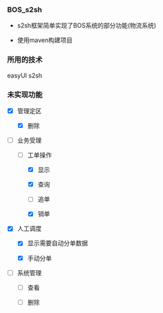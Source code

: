### BOS_s2sh
- s2sh框架简单实现了BOS系统的部分功能(物流系统)

- 使用maven构建项目

### 所用的技术
easyUI
s2sh


### 未实现功能

- [X] 管理定区

	- [x] 删除

- [ ] 业务受理

	- [ ] 工单操作

		- [x] 显示

		- [x] 查询

		- [ ] 追单

		- [x] 销单
		
- [x] 人工调度

	- [x] 显示需要自动分单数据

	- [x] 手动分单

- [ ] 系统管理

	- [ ] 查看
	
	- [ ] 删除


